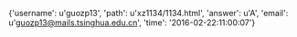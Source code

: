 {'username': u'guozp13', 'path': u'xz1134/1134.html', 'answer': u'A', 'email': u'guozp13@mails.tsinghua.edu.cn', 'time': '2016-02-22:11:00:07'}